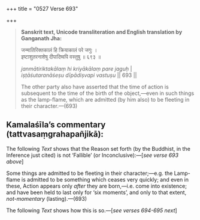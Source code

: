 +++
title = "0527 Verse 693"

+++
> **Sanskrit text, Unicode transliteration and English translation by Ganganath Jha:** 
>
> जन्मातिरिक्तकालं हि क्रियाकालं परे जगुः ।  
> इष्टाशुतरनाशेषु दीपादिष्वपि वस्तुषु ॥ ६९३ ॥ 
>
> *janmātiriktakālaṃ hi kriyākālaṃ pare jaguḥ* \|  
> *iṣṭāśutaranāśeṣu dīpādiṣvapi vastuṣu* \|\| 693 \|\| 
>
> The other party also have asserted that the time of action is subsequent to the time of the birth of the object,—even in such things as the lamp-flame, which are admitted (by him also) to be fleeting in their character.—(693)



## Kamalaśīla’s commentary (tattvasaṃgrahapañjikā):

The following *Text* shows that the Reason set forth (by the Buddhist, in the Inference just cited) is not ‘Fallible’ (or Inconclusive):—[*see verse 693 above*]

Some things are admitted to be fleeting in their character;—e.g. the Lamp-flame is admitted to be something which ceases very quickly; and even in these, Action appears only *after* they are born,—i.e. come into existence; and have been held to last only for ‘six moments’, and only to that extent, *not-momentary* (lasting).—(693)

The following *Text* shows how this is so.—[*see verses 694-695 next*]


